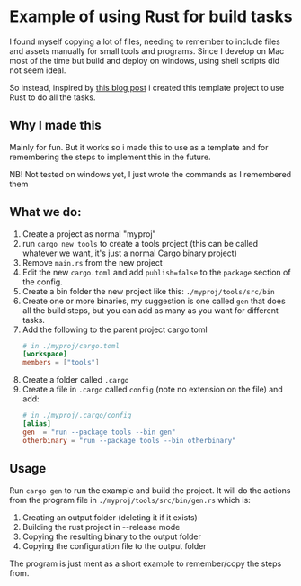 # Example of using Rust for build tasks

I found myself copying a lot of files, needing to remember to include files and assets manually for small tools and programs. Since I develop on Mac most of the time but build and deploy on windows, using shell scripts did not seem ideal.

So instead, inspired by [this blog post](link1) i created this template project to use Rust to do all the tasks.

## Why I made this
Mainly for fun. But it works so i made this to use as a template and for remembering the steps to implement this in the future.

NB! Not tested on windows yet, I just wrote the commands as I remembered them

## What we do:

1. Create a project as normal "myproj"
2. run `cargo new tools` to create a tools project (this can be called whatever we want, it's just a normal Cargo binary project)
3. Remove `main.rs` from the new project
4. Edit the new `cargo.toml` and add `publish=false` to the `package` section of the config.
5. Create a bin folder the new project like this: `./myproj/tools/src/bin`
6. Create one or more binaries, my suggestion is one called `gen` that does all the build steps, but you can add as many as you want for different tasks.
7. Add the following to the parent project cargo.toml
    ```toml
    # in ./myproj/cargo.toml
    [workspace]
    members = ["tools"]
    ```
8. Create a folder called `.cargo`
9. Create a file in `.cargo` called `config` (note no extension on the file) and add:
    ```toml
    # in ./myproj/.cargo/config
    [alias]
    gen  = "run --package tools --bin gen"
    otherbinary = "run --package tools --bin otherbinary"
    ```

## Usage
Run `cargo gen` to run the example and build the project. It will do the actions from the program file in `./myproj/tools/src/bin/gen.rs` which is:
1. Creating an output folder (deleting it if it exists)
2. Building the rust project in --release mode
3. Copying the resulting binary to the output folder
4. Copying the configuration file to the output folder

The program is just ment as a short example to remember/copy the steps from.




[link1]:(https://matklad.github.io/2018/01/03/make-your-own-make.html)